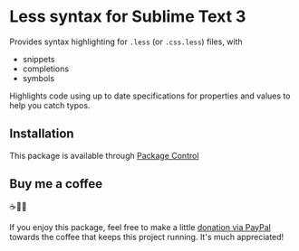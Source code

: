 # Less syntax for Sublime Text 3

Provides syntax highlighting for `.less` (or `.css.less`) files, with

- snippets
- completions
- symbols

Highlights code using up to date specifications for properties and values to help you catch typos.

## Installation

This package is available through [Package Control](https://packagecontrol.io)


## Buy me a coffee 

☕️👌🏻

If you enjoy this package, feel free to make a little [donation via PayPal](https://paypal.me/pools/c/89Rcz97pIQ) towards the coffee that keeps this project running. It's much appreciated!
